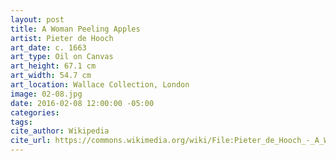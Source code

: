 ```yaml
---
layout: post
title: A Woman Peeling Apples
artist: Pieter de Hooch
art_date: c. 1663
art_type: Oil on Canvas
art_height: 67.1 cm
art_width: 54.7 cm
art_location: Wallace Collection, London
image: 02-08.jpg
date: 2016-02-08 12:00:00 -05:00
categories:
tags:
cite_author: Wikipedia
cite_url: https://commons.wikimedia.org/wiki/File:Pieter_de_Hooch_-_A_Woman_Peeling_Apples.jpg
---
```

